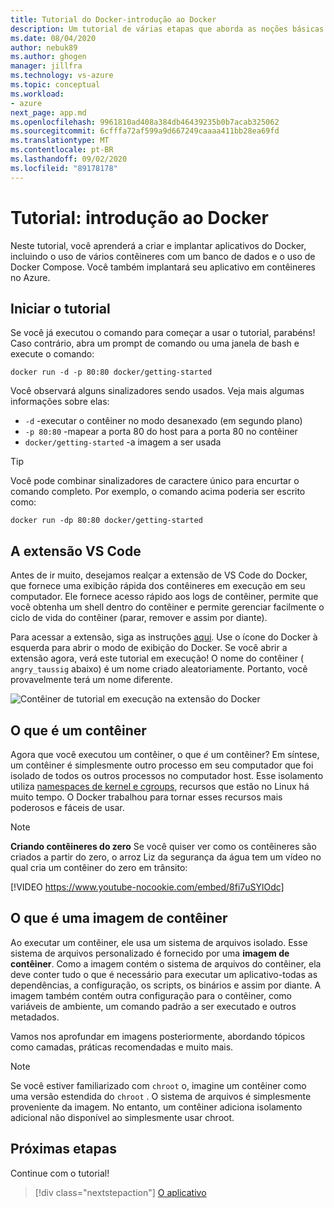 ```yaml
---
title: Tutorial do Docker-introdução ao Docker
description: Um tutorial de várias etapas que aborda as noções básicas de como trabalhar com o Docker com o Visual Studio Code.
ms.date: 08/04/2020
author: nebuk89
ms.author: ghogen
manager: jillfra
ms.technology: vs-azure
ms.topic: conceptual
ms.workload:
- azure
next_page: app.md
ms.openlocfilehash: 9961810ad408a384db46439235b0b7acab325062
ms.sourcegitcommit: 6cfffa72af599a9d667249caaaa411bb28ea69fd
ms.translationtype: MT
ms.contentlocale: pt-BR
ms.lasthandoff: 09/02/2020
ms.locfileid: "89178178"
---
```

# <a name="tutorial-get-started-with-docker"></a>Tutorial: introdução ao Docker

Neste tutorial, você aprenderá a criar e implantar aplicativos do Docker, incluindo o uso de vários contêineres com um banco de dados e o uso de Docker Compose. Você também implantará seu aplicativo em contêineres no Azure.

## <a name="start-the-tutorial"></a>Iniciar o tutorial

Se você já executou o comando para começar a usar o tutorial, parabéns!  Caso contrário, abra um prompt de comando ou uma janela de bash e execute o comando:

```cli
docker run -d -p 80:80 docker/getting-started
```

Você observará alguns sinalizadores sendo usados. Veja mais algumas informações sobre elas:

- `-d` -executar o contêiner no modo desanexado (em segundo plano)
- `-p 80:80` -mapear a porta 80 do host para a porta 80 no contêiner
- `docker/getting-started` -a imagem a ser usada

> [!TIP]
> Você pode combinar sinalizadores de caractere único para encurtar o comando completo.
> Por exemplo, o comando acima poderia ser escrito como:
>
> ```cli
> docker run -dp 80:80 docker/getting-started
> ```

## <a name="the-vs-code-extension"></a>A extensão VS Code

Antes de ir muito, desejamos realçar a extensão de VS Code do Docker, que fornece uma exibição rápida dos contêineres em execução em seu computador. Ele fornece acesso rápido aos logs de contêiner, permite que você obtenha um shell dentro do contêiner e permite gerenciar facilmente o ciclo de vida do contêiner (parar, remover e assim por diante).

Para acessar a extensão, siga as instruções [aqui](https://code.visualstudio.com/docs/containers/overview). Use o ícone do Docker à esquerda para abrir o modo de exibição do Docker. Se você abrir a extensão agora, verá este tutorial em execução! O nome do contêiner ( `angry_taussig` abaixo) é um nome criado aleatoriamente. Portanto, você provavelmente terá um nome diferente.

![Contêiner de tutorial em execução na extensão do Docker](media/vs-tutorial-in-extension.png)

## <a name="what-is-a-container"></a>O que é um contêiner

Agora que você executou um contêiner, o que *é* um contêiner? Em síntese, um contêiner é simplesmente outro processo em seu computador que foi isolado de todos os outros processos no computador host. Esse isolamento utiliza [namespaces de kernel e cgroups](https://medium.com/@saschagrunert/demystifying-containers-part-i-kernel-space-2c53d6979504), recursos que estão no Linux há muito tempo. O Docker trabalhou para tornar esses recursos mais poderosos e fáceis de usar.

> [!NOTE]
> **Criando contêineres do zero** Se você quiser ver como os contêineres são criados a partir do zero, o arroz Liz da segurança da água tem um vídeo no qual cria um contêiner do zero em trânsito:
>
> [!VIDEO https://www.youtube-nocookie.com/embed/8fi7uSYlOdc]

## <a name="what-is-a-container-image"></a>O que é uma imagem de contêiner

Ao executar um contêiner, ele usa um sistema de arquivos isolado. Esse sistema de arquivos personalizado é fornecido por uma **imagem de contêiner**. Como a imagem contém o sistema de arquivos do contêiner, ela deve conter tudo o que é necessário para executar um aplicativo-todas as dependências, a configuração, os scripts, os binários e assim por diante. A imagem também contém outra configuração para o contêiner, como variáveis de ambiente, um comando padrão a ser executado e outros metadados.

Vamos nos aprofundar em imagens posteriormente, abordando tópicos como camadas, práticas recomendadas e muito mais.

> [!NOTE]
> Se você estiver familiarizado com `chroot` o, imagine um contêiner como uma versão estendida do `chroot` . O sistema de arquivos é simplesmente proveniente da imagem. No entanto, um contêiner adiciona isolamento adicional não disponível ao simplesmente usar chroot.

## <a name="next-steps"></a>Próximas etapas

Continue com o tutorial!

> [!div class="nextstepaction"]
> [O aplicativo](your-application.md)
